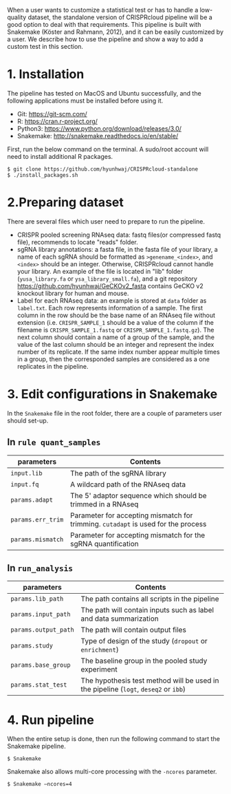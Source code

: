 When a user wants to customize a statistical test or has to handle a low-quality dataset, the standalone version of CRISPRcloud pipeline will be a good option to deal with that requirements. This pipeline is built with Snakemake (Köster and Rahmann, 2012), and it can be easily customized by a user. We describe how to use the pipeline and show a way to add a custom test in this section.

# 1. Installation
The pipeline has tested on MacOS and Ubuntu successfully, and the following applications must be installed before using it.

* Git: https://git-scm.com/
* R: https://cran.r-project.org/
* Python3: https://www.python.org/download/releases/3.0/
* Snakemake: http://snakemake.readthedocs.io/en/stable/

First, run the below command on the terminal. A sudo/root account will need to install additional R packages.

```
$ git clone https://github.com/hyunhwaj/CRISPRcloud-standalone
$ ./install_packages.sh
```

# 2.Preparing dataset

There are several files which user need to prepare to run the pipeline.

* CRISPR pooled screening RNAseq data: fastq files(or compressed fastq file), recommends to locate "reads" folder.
*  sgRNA library annotations: a fasta file,  in the fasta file of your library, a name of each sgRNA should be formatted as `>genename_<index>`, and `<index>` should be an integer. Otherwise, CRISPRcloud cannot handle your library.  An example of the file is located in "lib" folder (`yusa_library.fa` or `ysa_library_small.fa`), and a git repository https://github.com/hyunhwaj/GeCKOv2_fasta contains GeCKO v2 knockout library for human and mouse.
* Label for each RNAseq data: an example is stored at `data` folder as `label.txt`. Each row represents information of a sample. The first column in the row should be the base name of an RNAseq file without extension (i.e. `CRISPR_SAMPLE_1` should be a value of the column if the filename is `CRISPR_SAMPLE_1.fastq` or `CRISPR_SAMPLE_1.fastq.gz`). The next column should contain a name of a group of the sample, and the value of the last column should be an integer and represent the index number of its replicate. If the same index number appear multiple times in a group, then the corresponded samples are considered as a one replicates in the pipeline.

# 3. Edit configurations in Snakemake

In the `Snakemake` file in the root folder, there are a couple of parameters user should set-up.

## In `rule quant_samples`

| parameters        | Contents                                                                          |
|-------------------|-----------------------------------------------------------------------------------|
| `input.lib`       | The path of the sgRNA library                                                     |
| `input.fq`        | A wildcard path of the RNAseq data                                                |
| `params.adapt`    | The 5' adaptor sequence which should be trimmed in a RNAseq                       |
| `params.err_trim` | Parameter for accepting mismatch for trimming. `cutadapt` is used for the process |
| `params.mismatch` | Parameter for accepting mismatch for the sgRNA quantification                     |

## In `run_analysis`

| parameters         | Contents                                                                           |
|--------------------|------------------------------------------------------------------------------------|
|`params.lib_path`   |The path contains all scripts in the pipeline                                       |
|`params.input_path` |The path will contain inputs such as label and data summarization                   |
|`params.output_path`|The path will contain output files                                                  |
|`params.study`      |Type of design of the study (`dropout` or `enrichment`)                             |
|`params.base_group` |The baseline group in the pooled study experiment                                   |
|`params.stat_test`  |The hypothesis test method will be used in the pipeline (`logt`, `deseq2` or `ibb`) |


# 4. Run pipeline

When the entire setup is done, then run the following command to start the Snakemake pipeline.

```
$ Snakemake
```

Snakemake also allows multi-core processing with the `-ncores` parameter.

```
$ Snakemake –ncores=4
```
